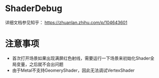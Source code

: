 # ShaderDebug

详细文档参见知乎：
https://zhuanlan.zhihu.com/p/104643601

# 注意事项
* 首次打开场景如果出现满屏红色射线，需要运行一下场景来初始化Shader全局变量，之后就不会出问题
* 由于Metal不支持GeomeryShader，因此无法调试VertexShader
